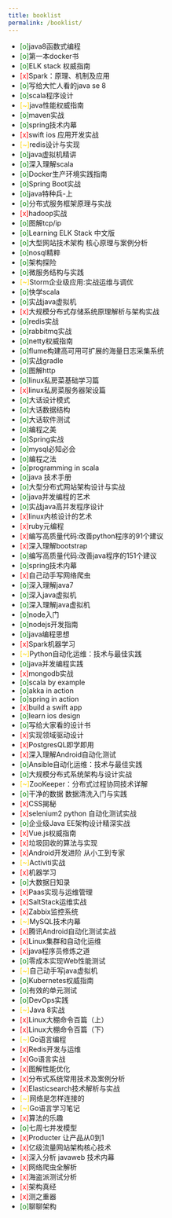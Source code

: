 ```yaml
---
title: booklist
permalink: /booklist/
---
```


- <span style="color: green">[o]</span>java8函数式编程
- <span style="color: green">[o]</span>第一本docker书
- <span style="color: green">[o]</span>ELK stack 权威指南
- <span style="color: red">[x]</span>Spark：原理、机制及应用
- <span style="color: green">[o]</span>写给大忙人看的java se 8
- <span style="color: green">[o]</span>scala程序设计
- <span style="color: gold">[~]</span>java性能权威指南
- <span style="color: green">[o]</span>maven实战
- <span style="color: green">[o]</span>spring技术内幕
- <span style="color: red">[x]</span>swift ios 应用开发实战
- <span style="color: gold">[~]</span>redis设计与实现
- <span style="color: green">[o]</span>java虚拟机精讲
- <span style="color: green">[o]</span>深入理解scala
- <span style="color: green">[o]</span>Docker生产环境实践指南
- <span style="color: green">[o]</span>Spring Boot实战
- <span style="color: green">[o]</span>java特种兵-上
- <span style="color: green">[o]</span>分布式服务框架原理与实战
- <span style="color: red">[x]</span>hadoop实战
- <span style="color: green">[o]</span>图解tcp/ip
- <span style="color: green">[o]</span>Learning ELK Stack 中文版
- <span style="color: green">[o]</span>大型网站技术架构 核心原理与案例分析
- <span style="color: green">[o]</span>nosql精粹
- <span style="color: green">[o]</span>架构探险
- <span style="color: green">[o]</span>微服务结构与实践
- <span style="color: gold">[~]</span>Storm企业级应用:实战运维与调优
- <span style="color: green">[o]</span>快学scala
- <span style="color: green">[o]</span>实战java虚拟机
- <span style="color: red">[x]</span>大规模分布式存储系统原理解析与架构实战
- <span style="color: green">[o]</span>redis实战
- <span style="color: green">[o]</span>rabbitmq实战
- <span style="color: green">[o]</span>netty权威指南
- <span style="color: green">[o]</span>flume构建高可用可扩展的海量日志采集系统
- <span style="color: green">[o]</span>实战gradle
- <span style="color: green">[o]</span>图解http
- <span style="color: green">[o]</span>linux私房菜基础学习篇
- <span style="color: red">[x]</span>linux私房菜服务器架设篇
- <span style="color: green">[o]</span>大话设计模式
- <span style="color: green">[o]</span>大话数据结构
- <span style="color: green">[o]</span>大话软件测试
- <span style="color: green">[o]</span>编程之美
- <span style="color: green">[o]</span>Spring实战
- <span style="color: green">[o]</span>mysql必知必会
- <span style="color: green">[o]</span>编程之法
- <span style="color: green">[o]</span>programming in scala
- <span style="color: green">[o]</span>java 技术手册
- <span style="color: green">[o]</span>大型分布式网站架构设计与实战
- <span style="color: green">[o]</span>java并发编程的艺术
- <span style="color: green">[o]</span>实战java高并发程序设计
- <span style="color: red">[x]</span>linux内核设计的艺术
- <span style="color: red">[x]</span>ruby元编程
- <span style="color: red">[x]</span>编写高质量代码:改善python程序的91个建议
- <span style="color: red">[x]</span>深入理解bootstrap
- <span style="color: green">[o]</span>编写高质量代码:改善java程序的151个建议
- <span style="color: green">[o]</span>spring技术内幕
- <span style="color: red">[x]</span>自己动手写网络爬虫
- <span style="color: green">[o]</span>深入理解java7
- <span style="color: green">[o]</span>深入java虚拟机
- <span style="color: green">[o]</span>深入理解java虚拟机
- <span style="color: green">[o]</span>node入门
- <span style="color: green">[o]</span>nodejs开发指南
- <span style="color: green">[o]</span>java编程思想
- <span style="color: red">[x]</span>Spark机器学习
- <span style="color: gold">[~]</span>Python自动化运维：技术与最佳实践
- <span style="color: green">[o]</span>java并发编程实践
- <span style="color: red">[x]</span>mongodb实战
- <span style="color: green">[o]</span>scala by example
- <span style="color: green">[o]</span>akka in action
- <span style="color: green">[o]</span>spring in action
- <span style="color: red">[x]</span>build a swift app
- <span style="color: green">[o]</span>learn ios design
- <span style="color: green">[o]</span>写给大家看的设计书
- <span style="color: red">[x]</span>实现领域驱动设计
- <span style="color: red">[x]</span>PostgresQL即学即用
- <span style="color: red">[x]</span>深入理解Android自动化测试
- <span style="color: green">[o]</span>Ansible自动化运维：技术与最佳实践
- <span style="color: green">[o]</span>大规模分布式系统架构与设计实战
- <span style="color: gold">[~]</span>ZooKeeper：分布式过程协同技术详解
- <span style="color: green">[o]</span>干净的数据 数据清洗入门与实践 
- <span style="color: red">[x]</span>CSS揭秘 
- <span style="color: red">[x]</span>selenium2 python 自动化测试实战
- <span style="color: green">[o]</span>企业级Java EE架构设计精深实战
- <span style="color: red">[x]</span>Vue.js权威指南
- <span style="color: red">[x]</span>垃圾回收的算法与实现
- <span style="color: red">[x]</span>Android开发进阶 从小工到专家
- <span style="color: gold">[~]</span>Activiti实战
- <span style="color: red">[x]</span>机器学习
- <span style="color: green">[o]</span>大数据日知录
- <span style="color: red">[x]</span>Paas实现与运维管理
- <span style="color: red">[x]</span>SaltStack运维实战
- <span style="color: red">[x]</span>Zabbix监控系统
- <span style="color: gold">[~]</span>MySQL技术内幕
- <span style="color: red">[x]</span>腾讯Android自动化测试实战
- <span style="color: red">[x]</span>Linux集群和自动化运维
- <span style="color: red">[x]</span>java程序员修炼之道
- <span style="color: green">[o]</span>零成本实现Web性能测试
- <span style="color: gold">[~]</span>自己动手写java虚拟机
- <span style="color: green">[o]</span>Kubernetes权威指南
- <span style="color: green">[o]</span>有效的单元测试
- <span style="color: green">[o]</span>DevOps实践
- <span style="color: gold">[~]</span>Java 8实战
- <span style="color: red">[x]</span>Linux大棚命令百篇（上）
- <span style="color: red">[x]</span>Linux大棚命令百篇（下）
- <span style="color: gold">[~]</span>Go语言编程
- <span style="color: red">[x]</span>Redis开发与运维
- <span style="color: red">[x]</span>Go语言实战
- <span style="color: red">[x]</span>图解性能优化
- <span style="color: red">[x]</span>分布式系统常用技术及案例分析
- <span style="color: red">[x]</span>Elasticsearch技术解析与实战
- <span style="color: gold">[~]</span>网络是怎样连接的
- <span style="color: gold">[~]</span>Go语言学习笔记
- <span style="color: red">[x]</span>算法的乐趣
- <span style="color: green">[o]</span>七周七并发模型
- <span style="color: red">[x]</span>Producter 让产品从0到1
- <span style="color: red">[x]</span>亿级流量网站架构核心技术
- <span style="color: red">[x]</span>深入分析 javaweb 技术内幕
- <span style="color: red">[x]</span>网络爬虫全解析
- <span style="color: red">[x]</span>海盗派测试分析
- <span style="color: red">[x]</span>架构真经
- <span style="color: red">[x]</span>测之重器
- <span style="color: green">[o]</span>聊聊架构

